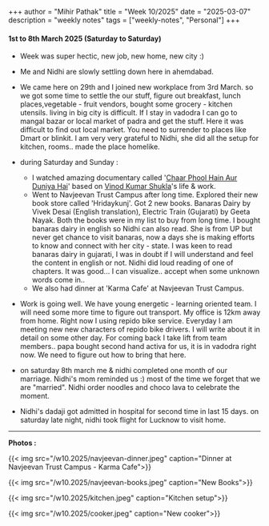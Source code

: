 +++
author = "Mihir Pathak"
title = "Week 10/2025"
date = "2025-03-07"
description = "weekly notes"
tags = ["weekly-notes", "Personal"]
+++

#### 1st to 8th March 2025 (Saturday to Saturday)

- Week was super hectic, new job, new home, new city :)
- Me and Nidhi are slowly settling down here in ahemdabad. 
- We came here on 29th and I joined new workplace from 3rd March. so we got some time to settle the our stuff, figure out breakfast, lunch places,vegetable - fruit vendors, bought some grocery - kitchen utensils. living in big city is difficult. If I stay in vadodra I can go to mangal bazar or local market of padra and get the stuff. Here it was difficult to find out local market. You need to surrender to places like Dmart or blinkit. I am very very grateful to Nidhi, she did all the setup for kitchen, rooms.. made the place homelike. 
- during Saturday and Sunday :
  - I watched amazing documentary called '[Chaar Phool Hain Aur Duniya Hai](https://www.youtube.com/watch?v=FiL4ply2f44)' based on [Vinod Kumar Shukla](https://en.wikipedia.org/wiki/Vinod_Kumar_Shukla)'s life & work.
  - Went to Navjeevan Trust Campus after long time. Explored their new book store called 'Hridaykunj'. Got 2 new books. Banaras Dairy by Vivek Desai (English translation), Electric Train (Gujarati) by Geeta Nayak. Both the books were in my list to buy from long time. I bought banaras dairy in english so Nidhi can also read. She is from UP but never get chance to visit banaras, now a days she is making efforts to know and connect with her city - state. I was keen to read banaras dairy in gujarati, I was in doubt if I will understand and feel the content in english or not. Nidhi did loud reading of one of chapters. It was good... I can visualize.. accept when some unknown words come in.. 
  - We also had dinner at 'Karma Cafe' at Navjeevan Trust Campus. 
  
- Work is going well. We have young energetic - learning oriented team. I will need some more time to figure out transport. My office is 12km away from home. Right now I using repido bike service. Everyday I am meeting new new characters of repido bike drivers. I will write about it in detail on some other day. For coming back I take lift from team members.. papa bought second hand activa for us, it is in vadodra right now. We need to figure out how to bring that here.
- on saturday 8th march me & nidhi completed one month of our marriage. Nidhi's mom reminded us :) most of the time we forget that we are "married". Nidhi order noodles and choco lava to celebrate the moment.
- Nidhi's dadaji got admitted in hospital for second time in last 15 days. on saturday late night, nidhi took flight for Lucknow to visit home.

----

**Photos :** 


{{< img src="/w10.2025/navjeevan-dinner.jpeg" caption="Dinner at Navjeevan Trust Campus - Karma Cafe">}}

{{< img src="/w10.2025/navjeevan-books.jpeg" caption="New Books">}}

{{< img src="/w10.2025/kitchen.jpeg" caption="Kitchen setup">}}

{{< img src="/w10.2025/cooker.jpeg" caption="New cooker">}}